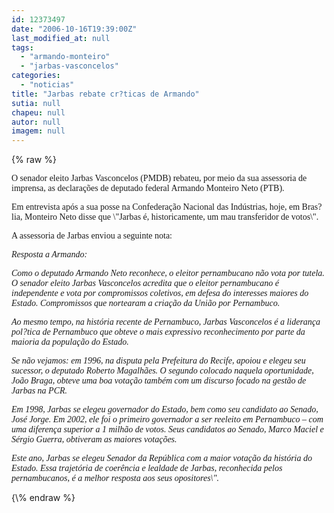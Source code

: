 ```yaml
---
id: 12373497
date: "2006-10-16T19:39:00Z"
last_modified_at: null
tags:
  - "armando-monteiro"
  - "jarbas-vasconcelos"
categories:
  - "noticias"
title: "Jarbas rebate cr?ticas de Armando"
sutia: null
chapeu: null
autor: null
imagem: null
---
```

{\% raw %}
<p><P><FONT face=Verdana>O senador eleito Jarbas Vasconcelos (PMDB) rebateu, por meio da sua assessoria de imprensa, as declarações de deputado federal Armando Monteiro Neto (PTB). </FONT></P></p>
<p><P><FONT face=Verdana>Em entrevista após a sua posse na Confederação Nacional das Indústrias, hoje, em Bras?lia, Monteiro Neto disse que \"Jarbas é, historicamente, um mau transferidor de votos\". </FONT></P></p>
<p><P><FONT face=Verdana>A assessoria de Jarbas enviou a seguinte nota: </FONT></P><I></p>
<p><P><FONT face=Verdana>Resposta a Armando:</FONT></P></p>
<p><P><FONT face=Verdana>Como o deputado Armando Neto reconhece, o eleitor pernambucano não vota por tutela. O senador eleito Jarbas Vasconcelos acredita que o eleitor pernambucano é independente e vota por compromissos coletivos, em defesa do interesses maiores do Estado. Compromissos que nortearam a criação da União por Pernambuco.</FONT></P></p>
<p><P><FONT face=Verdana>Ao mesmo tempo, na história recente de Pernambuco, Jarbas Vasconcelos é a liderança pol?tica de Pernambuco que obteve o mais expressivo reconhecimento por parte da maioria da população do Estado.</FONT></P></p>
<p><P><FONT face=Verdana>Se não vejamos: em 1996, na disputa pela Prefeitura do Recife, apoiou e elegeu seu sucessor, o deputado Roberto Magalhães. O segundo colocado naquela oportunidade, João Braga, obteve uma boa votação também com um discurso focado na gestão de Jarbas na PCR. </FONT></P></p>
<p><P><FONT face=Verdana>Em 1998, Jarbas se elegeu governador do Estado, bem como seu candidato ao Senado, José Jorge. Em 2002, ele foi o primeiro governador a ser reeleito em Pernambuco – com uma diferença superior a 1 milhão de votos. Seus candidatos ao Senado, Marco Maciel e Sérgio Guerra, obtiveram as maiores votações.</FONT></P></p>
<p><P><FONT face=Verdana>Este ano, Jarbas se elegeu Senador da República com a maior votação da história do Estado. Essa trajetória de coerência e lealdade de Jarbas, reconhecida pelos pernambucanos, é a melhor resposta aos seus opositores\".</FONT></P></I> </p>
{\% endraw %}